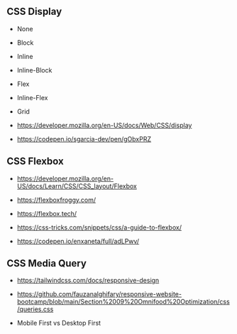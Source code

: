 ## CSS Display

- None
- Block
- Inline
- Inline-Block
- Flex
- Inline-Flex
- Grid

- https://developer.mozilla.org/en-US/docs/Web/CSS/display
- https://codepen.io/sgarcia-dev/pen/gObxPRZ

## CSS Flexbox

- https://developer.mozilla.org/en-US/docs/Learn/CSS/CSS_layout/Flexbox
- https://flexboxfroggy.com/

- https://flexbox.tech/
- https://css-tricks.com/snippets/css/a-guide-to-flexbox/
- https://codepen.io/enxaneta/full/adLPwv/

## CSS Media Query

- https://tailwindcss.com/docs/responsive-design
- https://github.com/fauzanalghifary/responsive-website-bootcamp/blob/main/Section%2009%20Omnifood%20Optimization/css/queries.css

- Mobile First vs Desktop First

<!--

/*

DESKTOP FIRST

> 1280px => row-gap: 4rem;
1024 - 1280px => row-gap: 3rem;
768 < 1024px => row-gap: 2rem;
< 768px => row-gap: 1rem;

.love-images {
  display: grid;
  grid-template-columns: repeat(4, 1fr);
  grid-template-rows: 20rem;
  column-gap: 1.2rem;

  @media screen and (max-width: 1280px) {
    grid-template-columns: repeat(2, 1fr);
    grid-template-rows: repeat(2, 30rem);
    column-gap: 2rem;
    row-gap: 3rem;
  }

  @media screen and (max-width: 900px) {
    grid-template-columns: repeat(1, 1fr);
  }
}


*/

/*

MOBILE FIRST

0 - 600px => row-gap: 2rem;
600px - 900 => row-gap: 3rem;
> 900px => row-gap: 4rem;


.love-images {
  row-gap: 2rem;
}

@media screen and (min-width: 600px) {
  .love-images {
    row-gap: 3rem;
  }
}

@media screen and (min-width: 900px) {
  .love-images {
    row-gap: 4rem;
  }
}


*/

 -->
